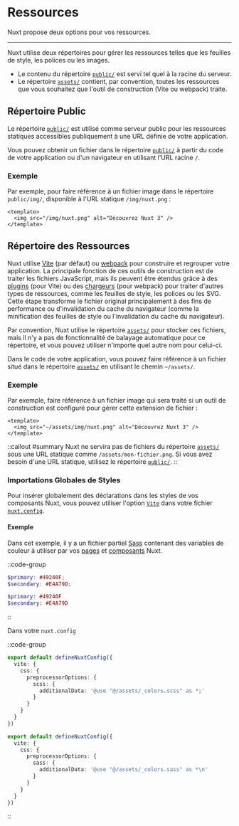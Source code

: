 
# Ressources

Nuxt propose deux options pour vos ressources.

---
Nuxt utilise deux répertoires pour gérer les ressources telles que les feuilles de style, les polices ou les images.

- Le contenu du répertoire [`public/`](/docs/guide/directory-structure/public) est servi tel quel à la racine du serveur.
- Le répertoire [`assets/`](/docs/guide/directory-structure/assets) contient, par convention, toutes les ressources que vous souhaitez que l'outil de construction (Vite ou webpack) traite.

## Répertoire Public

Le répertoire [`public/`](/docs/guide/directory-structure/public) est utilisé comme serveur public pour les ressources statiques accessibles publiquement à une URL définie de votre application.

Vous pouvez obtenir un fichier dans le répertoire [`public/`](/docs/guide/directory-structure/public) à partir du code de votre application ou d'un navigateur en utilisant l'URL racine `/`.

### Exemple

Par exemple, pour faire référence à un fichier image dans le répertoire `public/img/`, disponible à l'URL statique `/img/nuxt.png` :

```vue [app.vue]
<template>
  <img src="/img/nuxt.png" alt="Découvrez Nuxt 3" />
</template>
```

## Répertoire des Ressources

Nuxt utilise [Vite](https://vitejs.dev/guide/assets.html) (par défaut) ou [webpack](https://webpack.js.org/guides/asset-management) pour construire et regrouper votre application. La principale fonction de ces outils de construction est de traiter les fichiers JavaScript, mais ils peuvent être étendus grâce à des [plugins](https://vitejs.dev/plugins) (pour Vite) ou des [chargeurs](https://webpack.js.org/loaders) (pour webpack) pour traiter d'autres types de ressources, comme les feuilles de style, les polices ou les SVG. Cette étape transforme le fichier original principalement à des fins de performance ou d'invalidation du cache du navigateur (comme la minification des feuilles de style ou l'invalidation du cache du navigateur).

Par convention, Nuxt utilise le répertoire [`assets/`](/docs/guide/directory-structure/assets) pour stocker ces fichiers, mais il n'y a pas de fonctionnalité de balayage automatique pour ce répertoire, et vous pouvez utiliser n'importe quel autre nom pour celui-ci.

Dans le code de votre application, vous pouvez faire référence à un fichier situé dans le répertoire [`assets/`](/docs/guide/directory-structure/assets) en utilisant le chemin `~/assets/`.

### Exemple

Par exemple, faire référence à un fichier image qui sera traité si un outil de construction est configuré pour gérer cette extension de fichier :

```vue [app.vue]
<template>
  <img src="~/assets/img/nuxt.png" alt="Découvrez Nuxt 3" />
</template>
```

::callout
#summary
Nuxt ne servira pas de fichiers du répertoire [`assets/`](/docs/guide/directory-structure/assets) sous une URL statique comme `/assets/mon-fichier.png`. Si vous avez besoin d'une URL statique, utilisez le répertoire [`public/`](#répertoire-public).
::

### Importations Globales de Styles

Pour insérer globalement des déclarations dans les styles de vos composants Nuxt, vous pouvez utiliser l'option [`Vite`](/docs/api/nuxt-config#vite) dans votre fichier [`nuxt.config`](/docs/api/nuxt-config).

#### Exemple

Dans cet exemple, il y a un fichier partiel [Sass](https://sass-lang.com/documentation/at-rules/use#partials) contenant des variables de couleur à utiliser par vos [pages](/docs/guide/directory-structure/pages) et [composants](/docs/guide/directory-structure/components) Nuxt.

::code-group

```scss [assets/_colors.scss]
$primary: #49240F;
$secondary: #E4A79D;
```

```sass [assets/_colors.sass]
$primary: #49240F
$secondary: #E4A79D
```

::

Dans votre `nuxt.config`

::code-group

```ts [SCSS]
export default defineNuxtConfig({
  vite: {
    css: {
      preprocessorOptions: {
        scss: {
          additionalData: '@use "@/assets/_colors.scss" as *;'
        }
      }
    }
  }
})
```

```ts [SASS]
export default defineNuxtConfig({
  vite: {
    css: {
      preprocessorOptions: {
        sass: {
          additionalData: '@use "@/assets/_colors.sass" as *\n'
        }
      }
    }
  }
})
```

::
